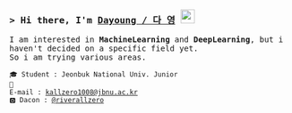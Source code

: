 ### <samp>&gt; Hi there, I'm <a href="https://riverallzero.github.io" target="_blank">Dayoung / 다 영</a> <img src="https://media.giphy.com/media/hvRJCLFzcasrR4ia7z/giphy.gif" width="25"> </samp>

<samp>I am interested in <strong>MachineLearning </strong> and  <strong>DeepLearning</strong>, but i haven't decided on a specific field yet.<br>
So i am trying various areas.</samp>

<code>🎓 Student : Jeonbuk National Univ. Junior</code><br>
<code>📮 E-mail : [kallzero1008@jbnu.ac.kr](kallzero1008@jbnu.ac.kr)</code><br>
<code>🅳 Dacon : [@riverallzero](https://dacon.io/myprofile/452547/home)</code>
